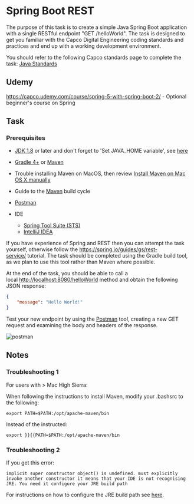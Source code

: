 # Spring Boot REST

The purpose of this task is to create a simple Java Spring Boot application with a single RESTful endpoint "GET /helloWorld". The task is designed to get you familiar with the Capco Digital Engineering coding standards and practices and end up with a working development environment.

You should refer to the following Capco standards page to complete the task: [Java Standards](https://google.github.io/styleguide/javaguide.html)

## Udemy

<https://capco.udemy.com/course/spring-5-with-spring-boot-2/> - Optional beginner's course on Spring

## Task

### Prerequisites

* [JDK 1.8](index) or later and don't forget to 'Set JAVA\_HOME variable', see [here](http://www.baeldung.com/java-home-on-windows-7-8-10-mac-os-x-linux)

* [Gradle 4+](http://www.gradle.org/downloads) or [Maven](http://www.baeldung.com/install-maven-on-windows-linux-mac)

* Trouble installing Maven on MacOS, then review [Install Maven on Mac OS X manually](https://crunchify.com/how-to-install-maven-on-mac-os-x-manually-fix-unsupportedclassversionerror-orgapachemavenclimavencli/)

* Guide to the [Maven](https://maven.apache.org/guides/introduction/introduction-to-the-lifecycle.html) build cycle

* [Postman](https://www.getpostman.com/)
* IDE
  * [Spring Tool Suite (STS)](https://spring.io/guides/gs/sts)
  * [IntelliJ IDEA](https://spring.io/guides/gs/intellij-idea/)

If you have experience of Spring and REST then you can attempt the task yourself, otherwise follow the <https://spring.io/guides/gs/rest-service/> tutorial. The task should be completed using the Gradle build tool, as we plan to use this tool rather than Maven where possible.

At the end of the task, you should be able to call a local <http://localhost:8080>[/helloWorld](http://localhost:8080/helloWorld) method and obtain the following JSON response:

```json
{
    "message": "Hello World!"
}
````

Test your new endpoint by using the [Postman](https://www.getpostman.com/) tool, creating a new GET request and examining the body and headers of the response.

![postman](attachments/418971655/423919638.png?height=250)

## Notes

### Troubleshooting 1

For users with > Mac High Sierra:

When following the instructions to install Maven, modify your .bashsrc to the following:

```export PATH=$PATH:/opt/apache-maven/bin```

Instead of the instructed:

```export }}{{PATH=$PATH:/opt/apache-maven/bin```

### Troubleshooting 2

If you get this error:

```implicit super constructor object() is undefined. must explicitly invoke another constructor it means that your IDE is not recognising JRE. You need it configure your JRE build path```

For instructions on how to configure the JRE build path see [here](https://stackoverflow.com/questions/17240708/implicit-super-constructor-object-is-undefined-must-explicitly-invoke-another).
